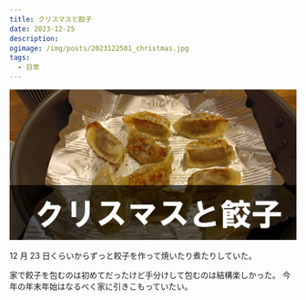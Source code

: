 ```yaml
---
title: クリスマスと餃子
date: 2023-12-25
description:
ogimage: /img/posts/2023122501_christmas.jpg
tags:
  - 日常
---
```


![クリスマスと餃子](/img/posts/2023122501_christmas.jpg)

12 月 23 日くらいからずっと餃子を作って焼いたり煮たりしていた。

家で餃子を包むのは初めてだったけど手分けして包むのは結構楽しかった。
今年の年末年始はなるべく家に引きこもっていたい。
